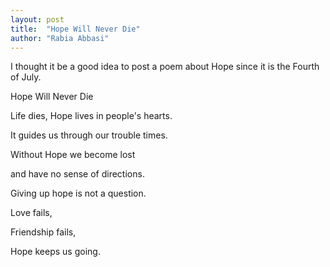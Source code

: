 ```yaml
---
layout: post
title:  "Hope Will Never Die"
author: "Rabia Abbasi"
---
```


I thought it be a good idea to post a poem about Hope since it is the Fourth of July.

   Hope Will Never Die
   
Life dies, Hope lives in people's hearts.

It guides us through our trouble times.

Without Hope we become lost 

and have no sense of directions. 

Giving up hope is not a question.

Love fails,

Friendship fails,

Hope keeps us going.



